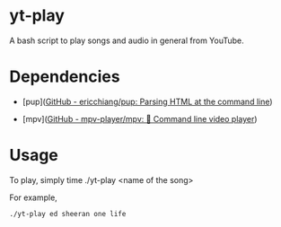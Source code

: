 # yt-play

A bash script to play songs and audio in general from YouTube.

# Dependencies

- [pup]([GitHub - ericchiang/pup: Parsing HTML at the command line](https://github.com/ericchiang/pup))

- [mpv]([GitHub - mpv-player/mpv: 🎥 Command line video player](https://github.com/mpv-player/mpv))

# Usage

To play, simply time ./yt-play \<name of the song\>

For example,

`./yt-play ed sheeran one life`
